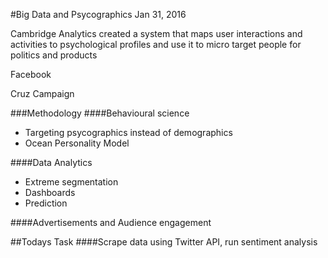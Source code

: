 #Big Data and Psycographics
Jan 31, 2016

Cambridge Analytics created a system that maps user interactions and activities to psychological profiles and use it to micro target people for politics and products

Facebook

Cruz Campaign

###Methodology
####Behavioural science
* Targeting psycographics instead of demographics
* Ocean Personality Model

####Data Analytics
* Extreme segmentation
* Dashboards
* Prediction

####Advertisements and Audience engagement

##Todays Task
####Scrape data using Twitter API, run sentiment analysis

